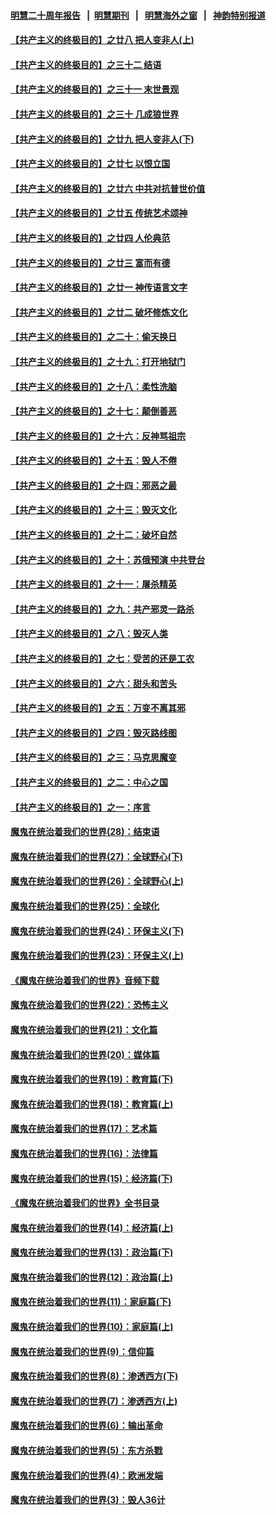#### [明慧二十周年报告](https://github.com/gfw-breaker/mh-reports/blob/master/README.md?t=07190208) &nbsp;&nbsp;|&nbsp;&nbsp;[明慧期刊](https://github.com/gfw-breaker/mh-qikan) &nbsp;&nbsp;|&nbsp;&nbsp; [明慧海外之窗](https://github.com/gfw-breaker/mh-news/blob/master/README.md?t=07190208) &nbsp;&nbsp;|&nbsp;&nbsp; [神韵特别报道](https://github.com/gfw-breaker/mh-news/blob/master/shenyun.md?t=07190208) 

#### [【共产主义的终极目的】之廿八 把人变非人(上)](../pages/nsc422/n11340492.md?t=07190208) 

#### [【共产主义的终极目的】之三十二 结语](../pages/nsc422/n11360535.md?t=07190208) 

#### [【共产主义的终极目的】之三十一 末世景观](../pages/nsc422/n11351129.md?t=07190208) 

#### [【共产主义的终极目的】之三十 几成狼世界](../pages/nsc422/n11348280.md?t=07190208) 

#### [【共产主义的终极目的】之廿九 把人变非人(下)](../pages/nsc422/n11344140.md?t=07190208) 

#### [【共产主义的终极目的】之廿七 以恨立国](../pages/nsc422/n11336944.md?t=07190208) 

#### [【共产主义的终极目的】之廿六 中共对抗普世价值](../pages/nsc422/n11324785.md?t=07190208) 

#### [【共产主义的终极目的】之廿五 传统艺术颂神](../pages/nsc422/n11296396.md?t=07190208) 

#### [【共产主义的终极目的】之廿四 人伦典范](../pages/nsc422/n11296397.md?t=07190208) 

#### [【共产主义的终极目的】之廿三 富而有德](../pages/nsc422/n11283598.md?t=07190208) 

#### [【共产主义的终极目的】之廿一 神传语言文字](../pages/nsc422/n11263265.md?t=07190208) 

#### [【共产主义的终极目的】之廿二 破坏修炼文化](../pages/nsc422/n11245728.md?t=07190208) 

#### [【共产主义的终极目的】之二十：偷天换日](../pages/nsc422/n11238846.md?t=07190208) 

#### [【共产主义的终极目的】之十九：打开地狱门](../pages/nsc422/n11206376.md?t=07190208) 

#### [【共产主义的终极目的】之十八：柔性洗脑](../pages/nsc422/n11199994.md?t=07190208) 

#### [【共产主义的终极目的】之十七：颠倒善恶](../pages/nsc422/n11179782.md?t=07190208) 

#### [【共产主义的终极目的】之十六：反神骂祖宗](../pages/nsc422/n11166798.md?t=07190208) 

#### [【共产主义的终极目的】之十五：毁人不倦](../pages/nsc422/n11166792.md?t=07190208) 

#### [【共产主义的终极目的】之十四：邪恶之最](../pages/nsc422/n11150249.md?t=07190208) 

#### [【共产主义的终极目的】之十三：毁灭文化](../pages/nsc422/n11135227.md?t=07190208) 

#### [【共产主义的终极目的】之十二：破坏自然](../pages/nsc422/n11135214.md?t=07190208) 

#### [【共产主义的终极目的】之十：苏俄预演 中共登台](../pages/nsc422/n11118424.md?t=07190208) 

#### [【共产主义的终极目的】之十一：屠杀精英](../pages/nsc422/n11118442.md?t=07190208) 

#### [【共产主义的终极目的】之九：共产邪灵一路杀](../pages/nsc422/n11114139.md?t=07190208) 

#### [【共产主义的终极目的】之八：毁灭人类](../pages/nsc422/n11108503.md?t=07190208) 

#### [【共产主义的终极目的】之七：受苦的还是工农](../pages/nsc422/n11101809.md?t=07190208) 

#### [【共产主义的终极目的】之六：甜头和苦头](../pages/nsc422/n11096971.md?t=07190208) 

#### [【共产主义的终极目的】之五：万变不离其邪](../pages/nsc422/n11091285.md?t=07190208) 

#### [【共产主义的终极目的】之四：毁灭路线图](../pages/nsc422/n11086284.md?t=07190208) 

#### [【共产主义的终极目的】之三：马克思魔变](../pages/nsc422/n11061941.md?t=07190208) 

#### [【共产主义的终极目的】之二：中心之国](../pages/nsc422/n11047728.md?t=07190208) 

#### [【共产主义的终极目的】之一：序言](../pages/nsc422/n11086077.md?t=07190208) 

#### [魔鬼在统治着我们的世界(28)：结束语](../pages/nsc422/n10936246.md?t=07190208) 

#### [魔鬼在统治着我们的世界(27)：全球野心(下)](../pages/nsc422/n10928319.md?t=07190208) 

#### [魔鬼在统治着我们的世界(26)：全球野心(上)](../pages/nsc422/n10900318.md?t=07190208) 

#### [魔鬼在统治着我们的世界(25)：全球化](../pages/nsc422/n10788205.md?t=07190208) 

#### [魔鬼在统治着我们的世界(24)：环保主义(下)](../pages/nsc422/n10695307.md?t=07190208) 

#### [魔鬼在统治着我们的世界(23)：环保主义(上)](../pages/nsc422/n10688613.md?t=07190208) 

#### [《魔鬼在统治着我们的世界》音频下载](../pages/nsc422/n10635553.md?t=07190208) 

#### [魔鬼在统治着我们的世界(22)：恐怖主义](../pages/nsc422/n10614727.md?t=07190208) 

#### [魔鬼在统治着我们的世界(21)：文化篇](../pages/nsc422/n10597706.md?t=07190208) 

#### [魔鬼在统治着我们的世界(20)：媒体篇](../pages/nsc422/n10586579.md?t=07190208) 

#### [魔鬼在统治着我们的世界(19)：教育篇(下)](../pages/nsc422/n10564808.md?t=07190208) 

#### [魔鬼在统治着我们的世界(18)：教育篇(上)](../pages/nsc422/n10526970.md?t=07190208) 

#### [魔鬼在统治着我们的世界(17)：艺术篇](../pages/nsc422/n10499093.md?t=07190208) 

#### [魔鬼在统治着我们的世界(16)：法律篇](../pages/nsc422/n10485969.md?t=07190208) 

#### [魔鬼在统治着我们的世界(15)：经济篇(下)](../pages/nsc422/n10469975.md?t=07190208) 

#### [《魔鬼在统治着我们的世界》全书目录](../pages/nsc422/n10464261.md?t=07190208) 

#### [魔鬼在统治着我们的世界(14)：经济篇(上)](../pages/nsc422/n10457370.md?t=07190208) 

#### [魔鬼在统治着我们的世界(13)：政治篇(下)](../pages/nsc422/n10448270.md?t=07190208) 

#### [魔鬼在统治着我们的世界(12)：政治篇(上)](../pages/nsc422/n10444576.md?t=07190208) 

#### [魔鬼在统治着我们的世界(11)：家庭篇(下)](../pages/nsc422/n10440961.md?t=07190208) 

#### [魔鬼在统治着我们的世界(10)：家庭篇(上)](../pages/nsc422/n10435448.md?t=07190208) 

#### [魔鬼在统治着我们的世界(9)：信仰篇](../pages/nsc422/n10432159.md?t=07190208) 

#### [魔鬼在统治着我们的世界(8)：渗透西方(下)](../pages/nsc422/n10429603.md?t=07190208) 

#### [魔鬼在统治着我们的世界(7)：渗透西方(上)](../pages/nsc422/n10426013.md?t=07190208) 

#### [魔鬼在统治着我们的世界(6)：输出革命](../pages/nsc422/n10421536.md?t=07190208) 

#### [魔鬼在统治着我们的世界(5)：东方杀戮](../pages/nsc422/n10417707.md?t=07190208) 

#### [魔鬼在统治着我们的世界(4)：欧洲发端](../pages/nsc422/n10414890.md?t=07190208) 

#### [魔鬼在统治着我们的世界(3)：毁人36计](../pages/nsc422/n10411583.md?t=07190208) 


